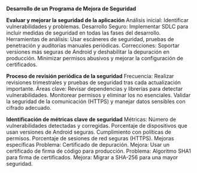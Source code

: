 **Desarrollo de un Programa de Mejora de Seguridad**

**Evaluar y mejorar la seguridad de la aplicación**
Análisis inicial: Identificar vulnerabilidades y problemas.
Desarrollo Seguro: Implementar SDLC para incluir medidas de seguridad en todas las fases del desarrollo.
Herramientas de análisis: Usar escáneres de seguridad, pruebas de penetración y auditorías manuales periódicas.
Correcciones:
Soportar versiones más seguras de Android y deshabilitar la depuración en producción.
Minimizar permisos abusivos y mejorar la configuración de certificados.


**Proceso de revisión periódica de la seguridad**
Frecuencia: Realizar revisiones trimestrales y pruebas de seguridad tras cada actualización importante.
Áreas clave:
Revisar dependencias y librerías para detectar vulnerabilidades.
Monitorear permisos y eliminar los no esenciales.
Validar la seguridad de la comunicación (HTTPS) y manejar datos sensibles con cifrado adecuado.


**Identificación de métricas clave de seguridad**
Métricas:
Número de vulnerabilidades detectadas y corregidas.
Porcentaje de dispositivos que usan versiones de Android seguras.
Cumplimiento con políticas de permisos.
Porcentaje de sesiones de red seguras (HTTPS).
Mejoras específicas
Problema: Certificado de depuración.
Mejora: Usar un certificado de firma de código para producción.
Problema: Algoritmo SHA1 para firma de certificados.
Mejora: Migrar a SHA-256 para una mayor seguridad.
